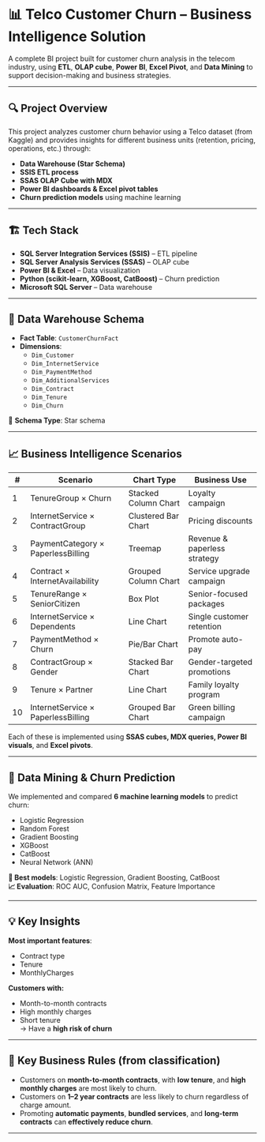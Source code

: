 # 📊 Telco Customer Churn – Business Intelligence Solution

A complete BI project built for customer churn analysis in the telecom industry, using **ETL**, **OLAP cube**, **Power BI**, **Excel Pivot**, and **Data Mining** to support decision-making and business strategies.

---

## 🔍 Project Overview

This project analyzes customer churn behavior using a Telco dataset (from Kaggle) and provides insights for different business units (retention, pricing, operations, etc.) through:

- **Data Warehouse (Star Schema)**
- **SSIS ETL process**
- **SSAS OLAP Cube with MDX**
- **Power BI dashboards & Excel pivot tables**
- **Churn prediction models** using machine learning

---

## 🏗️ Tech Stack

- **SQL Server Integration Services (SSIS)** – ETL pipeline  
- **SQL Server Analysis Services (SSAS)** – OLAP cube  
- **Power BI & Excel** – Data visualization  
- **Python (scikit-learn, XGBoost, CatBoost)** – Churn prediction  
- **Microsoft SQL Server** – Data warehouse  

---

## 🧱 Data Warehouse Schema

- **Fact Table**: `CustomerChurnFact`
- **Dimensions**:
  - `Dim_Customer`
  - `Dim_InternetService`
  - `Dim_PaymentMethod`
  - `Dim_AdditionalServices`
  - `Dim_Contract`
  - `Dim_Tenure`
  - `Dim_Churn`

📐 **Schema Type**: Star schema

---

## 📈 Business Intelligence Scenarios

| #  | Scenario                                  | Chart Type             | Business Use                  |
|----|-------------------------------------------|-------------------------|-------------------------------|
| 1  | TenureGroup × Churn                       | Stacked Column Chart    | Loyalty campaign              |
| 2  | InternetService × ContractGroup           | Clustered Bar Chart     | Pricing discounts             |
| 3  | PaymentCategory × PaperlessBilling        | Treemap                 | Revenue & paperless strategy  |
| 4  | Contract × InternetAvailability           | Grouped Column Chart    | Service upgrade campaign      |
| 5  | TenureRange × SeniorCitizen               | Box Plot                | Senior-focused packages       |
| 6  | InternetService × Dependents              | Line Chart              | Single customer retention     |
| 7  | PaymentMethod × Churn                     | Pie/Bar Chart           | Promote auto-pay              |
| 8  | ContractGroup × Gender                    | Stacked Bar Chart       | Gender-targeted promotions    |
| 9  | Tenure × Partner                          | Line Chart              | Family loyalty program        |
| 10 | InternetService × PaperlessBilling        | Grouped Bar Chart       | Green billing campaign        |

Each of these is implemented using **SSAS cubes, MDX queries, Power BI visuals**, and **Excel pivots**.

---

## 🤖 Data Mining & Churn Prediction

We implemented and compared **6 machine learning models** to predict churn:

- Logistic Regression  
- Random Forest  
- Gradient Boosting  
- XGBoost  
- CatBoost  
- Neural Network (ANN)

**📌 Best models**: Logistic Regression, Gradient Boosting, CatBoost  
**📈 Evaluation**: ROC AUC, Confusion Matrix, Feature Importance

---

## 💡 Key Insights

**Most important features**:
- Contract type
- Tenure
- MonthlyCharges

**Customers with:**
- Month-to-month contracts  
- High monthly charges  
- Short tenure  
→ Have a **high risk of churn**

---

## 📌 Key Business Rules (from classification)

- Customers on **month-to-month contracts**, with **low tenure**, and **high monthly charges** are most likely to churn.
- Customers on **1–2 year contracts** are less likely to churn regardless of charge amount.
- Promoting **automatic payments**, **bundled services**, and **long-term contracts** can **effectively reduce churn**.

---

